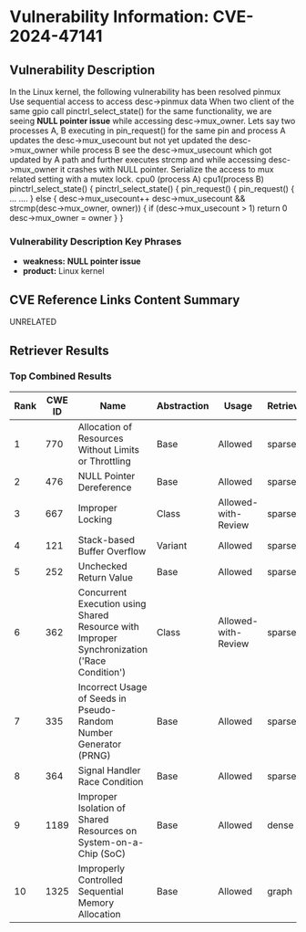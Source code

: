 # Vulnerability Information: CVE-2024-47141

## Vulnerability Description
In the Linux kernel, the following vulnerability has been resolved pinmux Use sequential access to access desc->pinmux data When two client of the same gpio call pinctrl_select_state() for the same functionality, we are seeing **NULL pointer issue** while accessing desc->mux_owner. Lets say two processes A, B executing in pin_request() for the same pin and process A updates the desc->mux_usecount but not yet updated the desc->mux_owner while process B see the desc->mux_usecount which got updated by A path and further executes strcmp and while accessing desc->mux_owner it crashes with NULL pointer. Serialize the access to mux related setting with a mutex lock. cpu0 (process A) cpu1(process B) pinctrl_select_state() { pinctrl_select_state() { pin_request() { pin_request() { ... .... } else { desc->mux_usecount++ desc->mux_usecount && strcmp(desc->mux_owner, owner)) { if (desc->mux_usecount > 1) return 0 desc->mux_owner = owner } }

### Vulnerability Description Key Phrases
- **weakness:** **NULL pointer issue**
- **product:** Linux kernel

## CVE Reference Links Content Summary
UNRELATED

## Retriever Results

### Top Combined Results

| Rank | CWE ID | Name | Abstraction | Usage  | Retrievers | Individual Scores |
|------|--------|------|-------------|-------|------------|-------------------|
| 1 | 770 | Allocation of Resources Without Limits or Throttling | Base | Allowed | sparse | 0.552 |
| 2 | 476 | NULL Pointer Dereference | Base | Allowed | sparse | 0.531 |
| 3 | 667 | Improper Locking | Class | Allowed-with-Review | sparse | 0.515 |
| 4 | 121 | Stack-based Buffer Overflow | Variant | Allowed | sparse | 0.515 |
| 5 | 252 | Unchecked Return Value | Base | Allowed | sparse | 0.503 |
| 6 | 362 | Concurrent Execution using Shared Resource with Improper Synchronization ('Race Condition') | Class | Allowed-with-Review | sparse | 0.493 |
| 7 | 335 | Incorrect Usage of Seeds in Pseudo-Random Number Generator (PRNG) | Base | Allowed | sparse | 0.487 |
| 8 | 364 | Signal Handler Race Condition | Base | Allowed | sparse | 0.474 |
| 9 | 1189 | Improper Isolation of Shared Resources on System-on-a-Chip (SoC) | Base | Allowed | dense | 0.513 |
| 10 | 1325 | Improperly Controlled Sequential Memory Allocation | Base | Allowed | graph | 0.003 |

